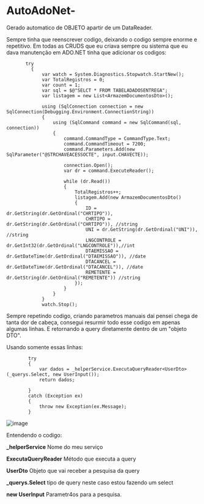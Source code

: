 # AutoAdoNet-
Gerado automatico de OBJETO apartir de um DataReader.

Sempre tinha que reenscrever codigo, deixando o codigo sempre enorme e repetitivo. Em todas as CRUDS que eu criava sempre ou sistema que eu dava manutenção em ADO.NET 
tinha que adicionar os codigos:


           try
             {
                 var watch = System.Diagnostics.Stopwatch.StartNew();
                 var TotalRegistros = 0;
                 var count = 1;
                 var sql = $@"SELCT * FROM TABELADADOSENTREGA";
                 var listagem = new List<ArmazemDocumentosDto>();

                 using (SqlConnection connection = new SqlConnection(Debugging.Environment.ConnectionString))
                 {
                     using (SqlCommand command = new SqlCommand(sql, connection))
                     {
                         command.CommandType = CommandType.Text;
                         command.CommandTimeout = 7200;
                         command.Parameters.Add(new SqlParameter("@STRCHAVEACESSOCTE", input.CHAVECTE));

                         connection.Open();
                         var dr = command.ExecuteReader();

                         while (dr.Read())
                         {
                             TotalRegistros++;
                             listagem.Add(new ArmazemDocumentosDto()
                             {
                                 ID = dr.GetString(dr.GetOrdinal("CHRTIPO")),
                                 CHRTIPO = dr.GetString(dr.GetOrdinal("CHRTIPO")), //string
                                 UNI = dr.GetString(dr.GetOrdinal("UNI")), //string
                                 LNGCONTROLE = dr.GetInt32(dr.GetOrdinal("LNGCONTROLE")),//int
                                 DTAEMISSAO = dr.GetDateTime(dr.GetOrdinal("DTAEMISSAO")), //date
                                 DTACANCEL = dr.GetDateTime(dr.GetOrdinal("DTACANCEL")), //date
                                 REMETENTE = dr.GetString(dr.GetOrdinal("REMETENTE")) //string
                             });
                         }
                     }
                 }
                 watch.Stop();
                 
Sempre repetindo codigo, criando parametros manuais dai pensei chega de tanta dor de cabeça, consegui resurmir todo esse codigo em apenas algumas linhas. E retornando a query diretamente dentro de um "objeto DTO".

Usando somente essas linhas:

            try
            {
                var dados = _helperService.ExecutaQueryReader<UserDto>(_querys.Select, new UserInput());
                return dados;

            }
            catch (Exception ex)
            {
                throw new Exception(ex.Message);
            }

![image](https://user-images.githubusercontent.com/18741973/159191273-34d8970a-1ac8-4976-a231-e4064d20067e.png)

Entendendo o codigo:

**_helperService**  Nome do meu serviço

**ExecutaQueryReader** Método que executa a query

**UserDto** Objeto que vai receber a pesquisa da query
  
**_querys.Select** tipo de query neste caso estou fazendo um select
  
**new UserInput** Parametr4os para a pesquisa.



